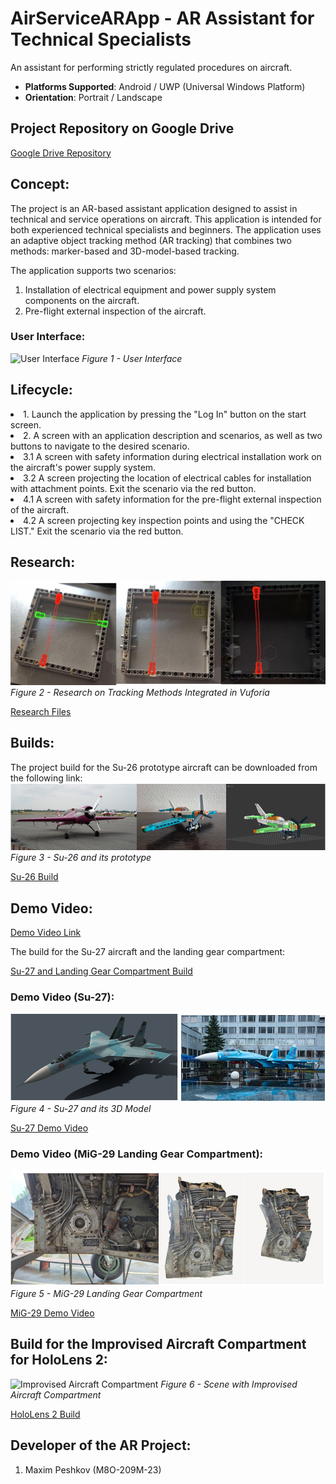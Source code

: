 # AirServiceARApp - AR Assistant for Technical Specialists

An assistant for performing strictly regulated procedures on aircraft.

- **Platforms Supported**: Android / UWP (Universal Windows Platform)
- **Orientation**: Portrait / Landscape

## Project Repository on Google Drive
[Google Drive Repository](https://drive.google.com/drive/folders/1kZfo8nbCVH4TsjvQ5zomu5GOjeuyxBzS?usp=sharing)

## Concept:
The project is an AR-based assistant application designed to assist in technical and service operations on aircraft. This application is intended for both experienced technical specialists and beginners. The application uses an adaptive object tracking method (AR tracking) that combines two methods: marker-based and 3D-model-based tracking.

The application supports two scenarios:
1. Installation of electrical equipment and power supply system components on the aircraft.
2. Pre-flight external inspection of the aircraft.

### User Interface:
![User Interface](./imgs/Pic_7.png)
*Figure 1 - User Interface*

## Lifecycle:
<li>1. Launch the application by pressing the "Log In" button on the start screen.</li>
<li>2. A screen with an application description and scenarios, as well as two buttons to navigate to the desired scenario.</li>
<li>3.1 A screen with safety information during electrical installation work on the aircraft's power supply system.</li>
<li>3.2 A screen projecting the location of electrical cables for installation with attachment points. Exit the scenario via the red button.</li>
<li>4.1 A screen with safety information for the pre-flight external inspection of the aircraft.</li>
<li>4.2 A screen projecting key inspection points and using the "CHECK LIST." Exit the scenario via the red button.</li>

## Research:
![Tracking Research](./imgs/Pic_1.png)
*Figure 2 - Research on Tracking Methods Integrated in Vuforia*

[Research Files](https://drive.google.com/drive/folders/1UVVS9vRTMQKNrEVhYAgVnCg8e3xSWScA?usp=sharing)

## Builds:
The project build for the Su-26 prototype aircraft can be downloaded from the following link:
![Su-26 Prototype](./imgs/Pic_4.png)
*Figure 3 - Su-26 and its prototype*

[Su-26 Build](https://drive.google.com/drive/folders/1C7WJ4_kerAqSUeQjwr-tpGG2lwf7-KaO?usp=sharing)

## Demo Video:
[Demo Video Link](https://drive.google.com/drive/folders/1jCs8cl1X0sPeTrEUX30L7zbeGoPQQ0Il?usp=sharing)

The build for the Su-27 aircraft and the landing gear compartment:

[Su-27 and Landing Gear Compartment Build](https://drive.google.com/drive/folders/1hOKxP3gP5wTQn3r-2z7Y3jbQn9inQ0PC?usp=sharing)

### Demo Video (Su-27):
![Su-27 Model](./imgs/Pic_3.png)
*Figure 4 - Su-27 and its 3D Model*

[Su-27 Demo Video](https://drive.google.com/drive/folders/1curRWBEl01Ym4-pfPgkoKCoC_ypIg4Gq?usp=sharing)

### Demo Video (MiG-29 Landing Gear Compartment):
![MiG-29 Landing Gear Compartment](./imgs/Pic_2.png)
*Figure 5 - MiG-29 Landing Gear Compartment*

[MiG-29 Demo Video](https://drive.google.com/drive/folders/17UptBTywJ9kXrzgA1fpMs9hqpBGRts9v?usp=sharing)

## Build for the Improvised Aircraft Compartment for HoloLens 2:
![Improvised Aircraft Compartment](./imgs/Pic_5.png)
*Figure 6 - Scene with Improvised Aircraft Compartment*

[HoloLens 2 Build](https://drive.google.com/drive/folders/1u0q4tF7p8mqf6p2T5dF0YxOjM_k43Ta9?usp=sharing)

## Developer of the AR Project:
1. Maxim Peshkov (M8O-209M-23)

